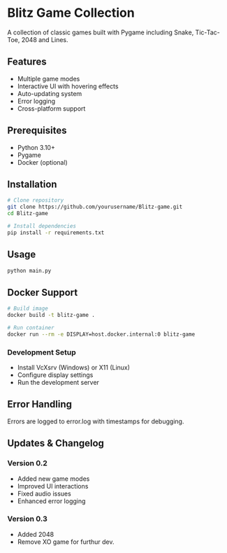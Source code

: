 # Blitz Game Collection

A collection of classic games built with Pygame including Snake, Tic-Tac-Toe, 2048 and Lines.

## Features

- Multiple game modes
- Interactive UI with hovering effects
- Auto-updating system
- Error logging
- Cross-platform support

## Prerequisites

- Python 3.10+
- Pygame
- Docker (optional)

## Installation

```bash
# Clone repository
git clone https://github.com/yourusername/Blitz-game.git
cd Blitz-game

# Install dependencies
pip install -r requirements.txt
```

## Usage

```bash
python main.py
```

## Docker Support
```bash
# Build image
docker build -t blitz-game .

# Run container
docker run --rm -e DISPLAY=host.docker.internal:0 blitz-game
```
### Development Setup

- Install VcXsrv (Windows) or X11 (Linux)
- Configure display settings
- Run the development server

## Error Handling
Errors are logged to error.log with timestamps for debugging.

## Updates & Changelog

### Version 0.2
- Added new game modes
- Improved UI interactions
- Fixed audio issues
- Enhanced error logging

### Version 0.3
- Added 2048
- Remove XO game for furthur dev.